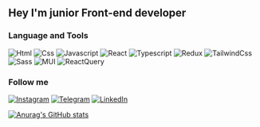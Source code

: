 ## Hey I'm junior Front-end developer

### Language and Tools

![Html](https://img.shields.io/badge/HTML-000000?style=for-the-badge&logo=html&logoColor=000000)
![Css](https://img.shields.io/badge/CSS-000000?style=for-the-badge&logo=css)
![Javascript](https://img.shields.io/badge/Javascript-000000?style=for-the-badge&logo=javascript)
![React](https://img.shields.io/badge/React-000000?style=for-the-badge&logo=react)
![Typescript](https://img.shields.io/badge/Typesript-000000?style=for-the-badge&logo=typescript)
![Redux](https://img.shields.io/badge/Redux-000000?style=for-the-badge&logo=redux)
![TailwindCss](https://img.shields.io/badge/TailwindCss-000000?style=for-the-badge&logo=tailwindcss)
![Sass](https://img.shields.io/badge/Sass-000000?style=for-the-badge&logo=sass)
![MUI](https://img.shields.io/badge/MUI-000000?style=for-the-badge&logo=mui)
![ReactQuery](https://img.shields.io/badge/ReactQuery-000000?style=for-the-badge&logo=reactquery)

### Follow me

[![Instagram](https://img.shields.io/badge/Instagram-000000?style=for-the-badge&logo=instagram&logoColor=AF10AE)](https://www.instagram.com/s.u.l.t.a.n.o.v_00/)
[![Telegram](https://img.shields.io/badge/Telegram-000000?style=for-the-badge&logo=telegram&logoColor=#29A9EA)](https://t.me/diyorbeksultanov)
[![LinkedIn](https://img.shields.io/badge/LinkedIn-000000?style=for-the-badge&logo=linkedin&logoColor=0077B7)](https://www.linkedin.com/in/diyorbek-sultanov-939742264/)

[![Anurag's GitHub stats](https://github-readme-stats.vercel.app/api?username=diyorbek-sultanov&theme=blue-green&show_icons=true)](https://github.com/anuraghazra/github-readme-stats)

